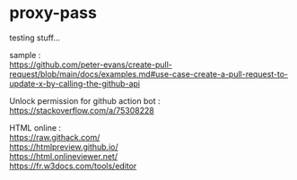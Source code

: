 # proxy-pass
testing stuff...

sample :  
https://github.com/peter-evans/create-pull-request/blob/main/docs/examples.md#use-case-create-a-pull-request-to-update-x-by-calling-the-github-api

Unlock permission for github action bot :  
https://stackoverflow.com/a/75308228

HTML online :  
https://raw.githack.com/  
https://htmlpreview.github.io/  
https://html.onlineviewer.net/  
https://fr.w3docs.com/tools/editor
